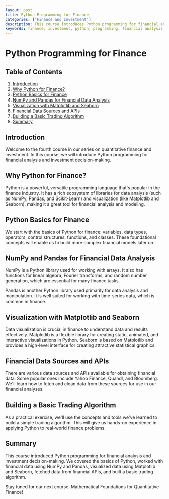 ```yaml
---
layout: post
title: Python Programming for Finance
categories: ['Finance and Investment']
description: This course introduces Python programming for financial analysis and investment decision-making.
keywords: finance, investment, python, programming, financial analysis, coding
---
```

# Python Programming for Finance

## Table of Contents

1. [Introduction](#introduction)
2. [Why Python for Finance?](#why-python)
3. [Python Basics for Finance](#basics)
4. [NumPy and Pandas for Financial Data Analysis](#numpy-pandas)
5. [Visualization with Matplotlib and Seaborn](#visualization)
6. [Financial Data Sources and APIs](#data-sources)
7. [Building a Basic Trading Algorithm](#trading-algorithm)
8. [Summary](#summary)

## Introduction <a name="introduction"></a>

Welcome to the fourth course in our series on quantitative finance and investment. In this course, we will introduce Python programming for financial analysis and investment decision-making.

## Why Python for Finance? <a name="why-python"></a>

Python is a powerful, versatile programming language that's popular in the finance industry. It has a rich ecosystem of libraries for data analysis (such as NumPy, Pandas, and Scikit-Learn) and visualization (like Matplotlib and Seaborn), making it a great tool for financial analysis and modeling.

## Python Basics for Finance <a name="basics"></a>

We start with the basics of Python for finance: variables, data types, operators, control structures, functions, and classes. These foundational concepts will enable us to build more complex financial models later on.

## NumPy and Pandas for Financial Data Analysis <a name="numpy-pandas"></a>

NumPy is a Python library used for working with arrays. It also has functions for linear algebra, Fourier transforms, and random number generation, which are essential for many finance tasks.

Pandas is another Python library used primarily for data analysis and manipulation. It is well suited for working with time-series data, which is common in finance.

## Visualization with Matplotlib and Seaborn <a name="visualization"></a>

Data visualization is crucial in finance to understand data and results effectively. Matplotlib is a flexible library for creating static, animated, and interactive visualizations in Python. Seaborn is based on Matplotlib and provides a high-level interface for creating attractive statistical graphics.

## Financial Data Sources and APIs <a name="data-sources"></a>

There are various data sources and APIs available for obtaining financial data. Some popular ones include Yahoo Finance, Quandl, and Bloomberg. We'll learn how to fetch and clean data from these sources for use in our financial analyses.

## Building a Basic Trading Algorithm <a name="trading-algorithm"></a>

As a practical exercise, we'll use the concepts and tools we've learned to build a simple trading algorithm. This will give us hands-on experience in applying Python to real-world finance problems.

## Summary <a name="summary"></a>

This course introduced Python programming for financial analysis and investment decision-making. We covered the basics of Python, worked with financial data using NumPy and Pandas, visualized data using Matplotlib and Seaborn, fetched data from financial APIs, and built a basic trading algorithm.

Stay tuned for our next course: Mathematical Foundations for Quantitative Finance!
